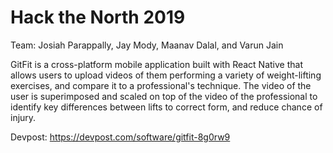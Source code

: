 # Hack the North 2019

Team: Josiah Parappally, Jay Mody, Maanav Dalal, and Varun Jain

GitFit is a cross-platform mobile application built with React Native that allows users to upload videos of them performing a variety of weight-lifting exercises, and compare it to a professional's technique. The video of the user is superimposed and scaled on top of the video of the professional to identify key differences between lifts to correct form, and reduce chance of injury.  

Devpost: https://devpost.com/software/gitfit-8g0rw9
